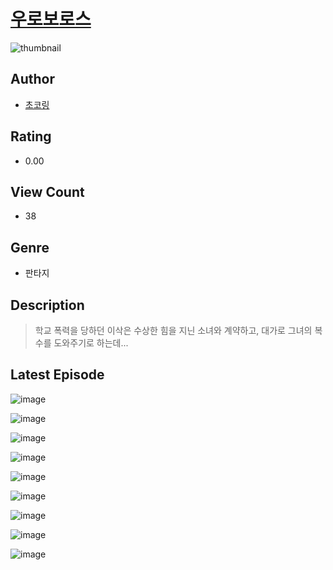 # [우로보로스](https://comic.naver.com/bestChallenge/list?titleId=810184)
![thumbnail](https://image-comic.pstatic.net/user_contents_data/challenge_comic/2023/05/23/300621/upload_7291950555733255268_480x623.jpeg)

## Author
- [초코링](https://comic.naver.com/artistTitle?id=300621)

## Rating
- 0.00

## View Count
- 38

## Genre
- 판타지

## Description
> 학교 폭력을 당하던 이삭은 수상한 힘을 지닌 소녀와 계약하고, 대가로 그녀의 복수를 도와주기로 하는데...


## Latest Episode
![image](https://image-comic.pstatic.net/user_contents_data/challenge_comic/2023/05/23/300621/upload_7075211529476520240.jpeg)

![image](https://image-comic.pstatic.net/user_contents_data/challenge_comic/2023/05/23/300621/upload_7005406614918608740.jpeg)

![image](https://image-comic.pstatic.net/user_contents_data/challenge_comic/2023/05/23/300621/upload_7004004742656517729.jpeg)

![image](https://image-comic.pstatic.net/user_contents_data/challenge_comic/2023/05/23/300621/upload_7089003575718852965.jpeg)

![image](https://image-comic.pstatic.net/user_contents_data/challenge_comic/2023/05/23/300621/upload_3618141139686012006.jpeg)

![image](https://image-comic.pstatic.net/user_contents_data/challenge_comic/2023/05/23/300621/upload_7221017573162377570.jpeg)

![image](https://image-comic.pstatic.net/user_contents_data/challenge_comic/2023/05/23/300621/upload_3703704039393158450.jpeg)

![image](https://image-comic.pstatic.net/user_contents_data/challenge_comic/2023/05/23/300621/upload_7378411751376971065.jpeg)

![image](https://image-comic.pstatic.net/user_contents_data/challenge_comic/2023/05/23/300621/upload_7076112016550801716.jpeg)
